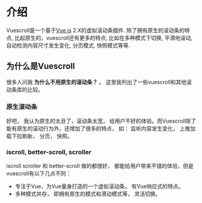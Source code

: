 # 介绍

Vuescroll是一个基于[Vue.js](https://github.com/vuejs/vue) 2.X的虚拟滚动条插件. 除了拥有原生的滚动条的特点, 比起原生的，vuescroll还有更多的特点, 比如在多种模式下切换, 平滑地滚动, 自动检测内容尺寸发生变化, 分页模式, 快照模式等等.

## 为什么是Vuescroll
很多人问我  **为什么不用原生的滚动条？** 。 这里我列出了一些vuescroll和其他滚动条库的比较。
### 原生滚动条
好吧， 我认为原生的太丑了，滚动条太宽， 给用户不好的体验。而Vuescroll除了能有原生的滚动行为外，还增加了很多的特点， 如： 监听内容发生变化， 上推加载下拉刷新， 分页， 快照。 
### iscroll, better-scroll, scroller
iscroll scroller 和 better-scroll 做的都很好， 都能给用户带来不错的体验，但是vuescroll有以下几点不同：
* 专注于Vue，为Vue量身打造的一个虚拟滚动条， 有Vue响应式的特点。
* 多种模式并存， 即拥有原生的模式和滑动模式等， 灵活切换。
